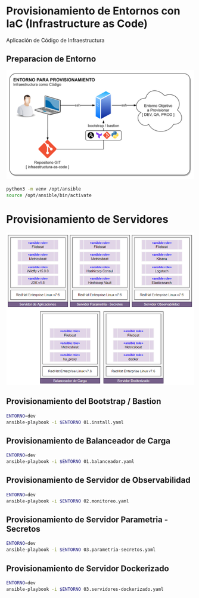 # Provisionamiento de Entornos con IaC (Infrastructure as Code)
Aplicación de Código de Infraestructura

## Preparacion de Entorno
![Entorno de Provisoinamiento](entorno_provisionamiento.png)

```sh
python3 -m venv /opt/ansible
source /opt/ansible/bin/activate
```
# Provisionamiento de Servidores

![Aplicación de Roles](provisionamiento-servidores.png)

## Provisionamiento del Bootstrap / Bastion
```sh
ENTORNO=dev
ansible-playbook -i $ENTORNO 01.install.yaml
```
## Provisionamiento de Balanceador de Carga

```sh
ENTORNO=dev
ansible-playbook -i $ENTORNO 01.balanceador.yaml
```

## Provisionamiento de Servidor de Observabilidad

```sh
ENTORNO=dev
ansible-playbook -i $ENTORNO 02.monitoreo.yaml
```

## Provisionamiento de Servidor Parametria - Secretos

```sh
ENTORNO=dev
ansible-playbook -i $ENTORNO 03.parametria-secretos.yaml
```

## Provisionamiento de Servidor Dockerizado

```sh
ENTORNO=dev
ansible-playbook -i $ENTORNO 03.servidores-dockerizado.yaml
```
